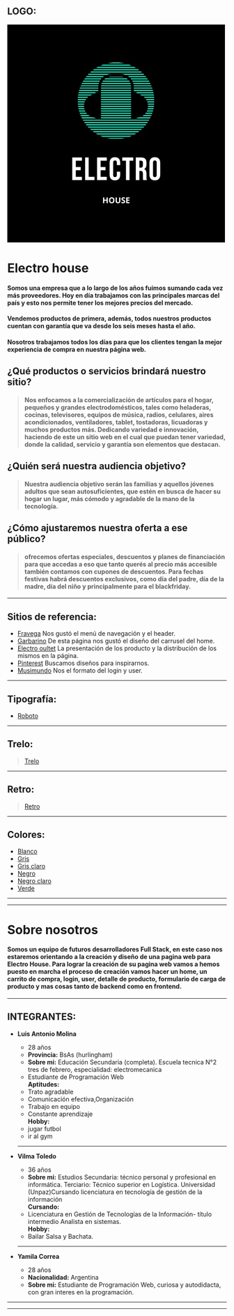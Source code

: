 ## LOGO:

![Logo](public/images/logo/logo.jpeg "Logo de Electro House" ) 


# **Electro house**
#### Somos una empresa que a lo largo de los años fuimos sumando cada vez más proveedores. Hoy en día trabajamos con las principales marcas del país y esto nos permite tener los mejores precios del mercado.
#### Vendemos productos de primera, además, todos nuestros productos cuentan con garantía que va desde los seis meses hasta el año.  
#### Nosotros trabajamos todos los días para que los clientes tengan la mejor experiencia de compra en nuestra página web. 
##
## ¿Qué productos o servicios brindará nuestro sitio?
> #### Nos enfocamos a la comercialización de artículos para el hogar, pequeños y grandes electrodomésticos, tales como heladeras, cocinas, televisores, equipos de música, radios, celulares, aires acondicionados, ventiladores, tablet, tostadoras, licuadoras y muchos productos más. Dedicando variedad e innovación, haciendo de este un sitio web en el cual que puedan tener variedad, donde la calidad, servicio y garantía son elementos que destacan.

## ¿Quién será nuestra audiencia objetivo?
> #### Nuestra audiencia objetivo serán las familias y aquellos jóvenes adultos que sean autosuficientes, que estén en busca de hacer su hogar un lugar, más cómodo y agradable de la mano de la tecnología.

## ¿Cómo ajustaremos nuestra oferta a ese público?

> #### ofrecemos ofertas especiales, descuentos y planes de financiación para que accedas a eso que tanto querés al precio más accesible también contamos con cupones de descuentos. Para fechas festivas habrá descuentos exclusivos, como día del padre, día de la madre, día del niño y principalmente para el  blackfriday.

___
## Sitios de referencia:
* [Fravega](https://www.fravega.com/)  Nos gustó el menú de navegación y el header. 
* [Garbarino](https://www.garbarino.com/)  De esta página nos gustó el diseño del carrusel del home.
* [Electro oultet](https://electrooutlet.com.ar/)  La presentación de los producto y la distribución de los mismos en la página.
* [Pinterest](https://ar.pinterest.com/)  Buscamos diseños para inspirarnos.
* [Musimundo](https://www.musimundo.com/)  Nos el formato del login y user.
___
## Tipografía:
* [Roboto](https://fonts.google.com/specimen/Roboto#standard-styles)
---
## Trelo:
>[Trelo](https://trello.com/b/uDzyb6rF/grupo-4-c8)
___
## Retro:
> [Retro](/retro.md "retro" ) 
___
## Colores:
* [Blanco](/public/images/paleta.jpg "FFFFFF" ) 
* [Gris](/public/images/paleta.jpg "D6D5D5")
* [Gris claro](/public/images/paleta.jpg "F6F6F6")
* [Negro](/public/images/paleta.jpg "00000")
* [Negro claro](/public/images/paleta.jpg "232323")
* [Verde](/public/images/paleta.jpg "008F74")

___
___
# **Sobre nosotros** 
#### Somos un equipo de futuros desarrolladores Full Stack, en este caso nos estaremos orientando a la creación y diseño de una pagina web para **Electro House**. Para lograr la creación de su pagina web vamos a hemos puesto en marcha el proceso de creación vamos hacer un home, un carrito de compra, login, user, detalle de producto, formulario de carga de producto y mas cosas tanto de backend como en frontend. 
___
## INTEGRANTES:

* **Luis Antonio Molina**
    * 28 años  
    * **Provincia:** BsAs (hurlingham) 
    * **Sobre mi:** Educación Secundaria (completa). Escuela tecnica N°2 tres de febrero, especialidad: electromecanica 
    * Estudiante de Programación Web   
    **Aptitudes:**  
    * Trato agradable   
    * Comunicación efectiva,Organización
    * Trabajo en equipo  
    * Constante aprendizaje  
    **Hobby:**   
    * jugar futbol  
    * ir al gym  
    ___
* **Vilma Toledo**  
    * 36 años  
    * **Sobre mi:** Estudios Secundaria: técnico personal y profesional en informática. Terciario: Técnico superior en Logística. Universidad (Unpaz)Cursando licenciatura en tecnología de gestión de la información  
    **Cursando:**  
    * Licenciatura en Gestión de Tecnologías de la Información- título intermedio Analista en sistemas.   
    **Hobby:**  
     * Bailar Salsa y Bachata. 
    ___

* **Yamila Correa** 
    * 28 años  
    * **Nacionalidad:** Argentina
    * **Sobre mi:** Estudiante de Programación Web, curiosa y autodidacta, con gran interes en la programación.
___
___